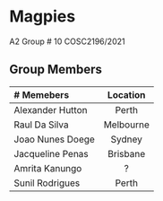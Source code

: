 # Magpies
A2 Group # 10 COSC2196/2021
## Group Members

|# Memebers        |Location |
|:-----------------|:-------:|
|Alexander Hutton  |Perth    |
|Raul Da Silva     |Melbourne|
|Joao Nunes Doege  |Sydney   |
|Jacqueline Penas  |Brisbane |
|Amrita Kanungo    |?        |
|Sunil Rodrigues   |Perth    |
